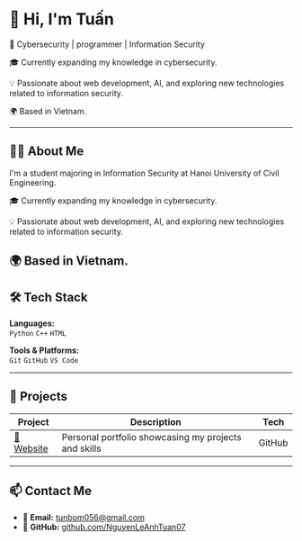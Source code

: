 # 👋 Hi, I'm Tuấn

🎯 Cybersecurity | programmer  | Information Security

🎓 Currently expanding my knowledge in cybersecurity.

💡 Passionate about web development, AI, and exploring new technologies related to information security.

🌍 Based in Vietnam.

---

## 🧑‍💻 About Me

I'm a student majoring in Information Security at Hanoi University of Civil Engineering.

🎓 Currently expanding my knowledge in cybersecurity.

💡 Passionate about web development, AI, and exploring new technologies related to information security.

🌍 Based in Vietnam.
---

## 🛠️ Tech Stack

**Languages:**  
`Python` `C++` `HTML`

**Tools & Platforms:**  
`Git` `GitHub` `VS Code`

---

## 🚀 Projects

| Project | Description | Tech |
|----------|--------------|------|
| [📘Website](https://nguyenleanhtuan07.github.io) | Personal portfolio showcasing my projects and skills | GitHub

---

## 📫 Contact Me

- 📧 **Email:** tunbom056@gmail.com
- 🐙 **GitHub:** [github.com/NguyenLeAnhTuan07](https://github.com/NguyenLeAnhTuan07)
